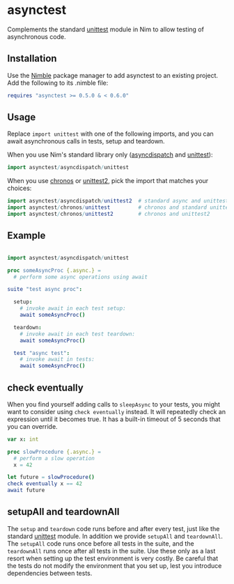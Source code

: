 asynctest
=========

Complements the standard [unittest][1] module in Nim to allow testing of
asynchronous code.

Installation
------------

Use the [Nimble][2] package manager to add asynctest to an existing project.
Add the following to its .nimble file:

```nim
requires "asynctest >= 0.5.0 & < 0.6.0"
```

Usage
-----

Replace `import unittest` with one of the following imports, and you can await
asynchronous calls in tests, setup and teardown.

When you use Nim's standard library only ([asyncdispatch][4] and [unittest][1]):
```nim
import asynctest/asyncdispatch/unittest
```

When you use [chronos][5] or [unittest2][3], pick the import that matches your
choices:

```nim
import asynctest/asyncdispatch/unittest2  # standard async and unittest2
import asynctest/chronos/unittest         # chronos and standard unittest
import asynctest/chronos/unittest2        # chronos and unittest2
```

Example
-------

```nim

import asynctest/asyncdispatch/unittest

proc someAsyncProc {.async.} =
  # perform some async operations using await

suite "test async proc":

  setup:
    # invoke await in each test setup:
    await someAsyncProc()

  teardown:
    # invoke await in each test teardown:
    await someAsyncProc()

  test "async test":
    # invoke await in tests:
    await someAsyncProc()

```

check eventually
----------------

When you find yourself adding calls to `sleepAsync` to your tests, you might
want to consider using `check eventually` instead. It will repeatedly check
an expression until it becomes true. It has a built-in timeout of 5 seconds that
you can override.

```nim
var x: int

proc slowProcedure {.async.} =
  # perform a slow operation
  x = 42

let future = slowProcedure()
check eventually x == 42
await future
```

setupAll and teardownAll
------------------------

The `setup` and `teardown` code runs before and after every test, just like the
standard [unittest][1] module. In addition we provide `setupAll` and
`teardownAll`. The `setupAll` code runs once before all tests in the suite, and
the `teardownAll` runs once after all tests in the suite. Use these only as a
last resort when setting up the test environment is very costly. Be careful that
the tests do not modify the environment that you set up, lest you introduce
dependencies between tests.


[1]: https://nim-lang.org/docs/unittest.html
[2]: https://github.com/nim-lang/nimble
[3]: https://github.com/status-im/nim-unittest2
[4]: https://nim-lang.org/docs/asyncdispatch.html
[5]: https://github.com/status-im/nim-chronos/
